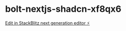 # bolt-nextjs-shadcn-xf8qx6

[Edit in StackBlitz next generation editor ⚡️](https://stackblitz.com/~/github.com/Abdullateef-cisco/bolt-nextjs-shadcn-xf8qx6)